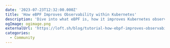 ```yaml
---
date: '2023-07-23T12:32:00.000Z'
title: 'How eBPF Improves Observability within Kubernetes'
description: 'Dive into what eBPF is, how it improves Kubernetes observability and learn how to implement an eBPF program to monitor the traffic of your Kubernetes cluster'
ogImage: ogimage.png
externalUrl: 'https://loft.sh/blog/tutorial-how-ebpf-improves-observability-within-kubernetes/'
categories:
  - Community
---
```

